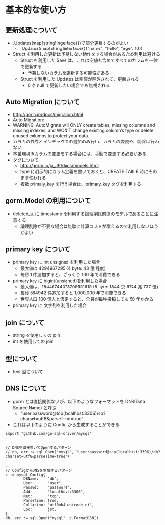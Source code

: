 # 基本的な使い方

## 更新処理について

- .Updates(map[string]ingerface{})で部分更新するのがよい
  - .Updates(map[string]interface{}{"name": "hello", "age": 18})
- Struct を利用した更新は予期しない動作をする場合があるため利用は避ける
  - Struct を利用した Save は、これは空値も含めてすべてのカラムを一律で更新する
    - 予期しないカラムを更新する可能性がある
  - Struct を利用した Updates は空値が除外されて、更新される
    - 0 や null で更新したい場合でも無視される

## Auto Migration について

- http://gorm.io/docs/migration.html
- Auto Migration:
- WARNING: AutoMigrate will ONLY create tables, missing columns and missing indexes, and WON’T change existing column’s type or delete unused columns to protect your data.
- カラムの作成とインデックスの追加のみ行い、カラムの変更や、削除は行わない
- 本番環境のカラムの変更をする場合には、手動で変更する必要がある
- タグについて
  - http://gorm.io/ja_JP/docs/models.html
  - type に明示的にカラム定義を書いておくと、CREATE TABLE 時にそのまま使われる
  - 複数 primaly_key を行う場合は、primary_key タグを利用する

## gorm.Model の利用について

- deleted_at に timestamp を利用する論理削除前提のモデルであることに注意する
  - 論理削除が不要な場合は無駄に計算コストが増えるので利用しないほうがよい

## primary key について

- primary key に int unsigned を利用した場合
  - 最大値は 4294967295 (4 byte: 43 億 程度)
  - 毎秒 1 件追加すると、ざっくり 100 年で消費できる
- primary key に bigint(unsigned)を利用した場合
  - 最大値は、18446744073709551615 (8 byte: 1844 京 6744 兆 737 億)
  - 毎秒 584942 件追加すると 1,000,000 年で消費できる
  - 世界人口 100 億人と仮定すると、全員が毎秒投稿しても 58 年かかる
- primary key に 文字列を利用した場合

## join について

- string を使用しての join
- int を使用しての join

## 型について

- text 型について

## DNS について

- gorm とは直接関係ないが、以下のようなフォーマットを DNS(Data Source Name) と呼ぶ
  - "user:password@tcp(localhost:3306)/db?charset=utf8&parseTime=true"
- これは以下のように Config から生成することができる

```
import "github.com/go-sql-driver/mysql"


// DNSを直接書いてOpenするパターン
// db, err := sql.Open("mysql", "user:password@tcp(localhost:3306)/db?charset=utf8&parseTime=true")

...
// ConfigからDNSを生成するパターン
c := mysql.Config{
		DBName:    "db",
		User:      "user",
		Passwd:    "password",
		Addr:      "localhost:3306",
		Net:       "tcp",
		ParseTime: true,
		Collation: "utf8mb4_unicode_ci",
		Loc:       jst,
}
db, err := sql.Open("mysql", c.FormatDSN()
```
